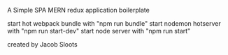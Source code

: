 A Simple SPA MERN redux application boilerplate

start hot webpack bundle with "npm run bundle"
start nodemon hotserver with "npm run start-dev"
start node server with "npm run start"

created by Jacob Sloots